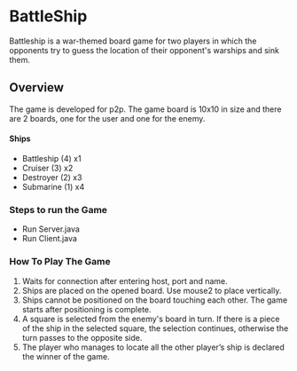 # BattleShip
Battleship is a war-themed board game for two players in which the opponents try to guess the location of their opponent's warships and sink them.

## Overview
The game is developed for p2p. The game board is 10x10 in size and there are 2 boards, one for the user and one for the enemy.

#### Ships
* Battleship (4) x1
* Cruiser (3) x2
* Destroyer (2) x3
* Submarine (1) x4

### Steps to run the Game
* Run Server.java
* Run Client.java

### How To Play The Game
1. Waits for connection after entering host, port and name.
2. Ships are placed on the opened board. Use mouse2 to place vertically.
3. Ships cannot be positioned on the board touching each other. The game starts after positioning is complete.
4. A square is selected from the enemy's board in turn. If there is a piece of the ship in the selected square, the selection continues, otherwise the turn passes to the opposite side.
5. The player who manages to locate all the other player’s ship is declared the winner of the game.
